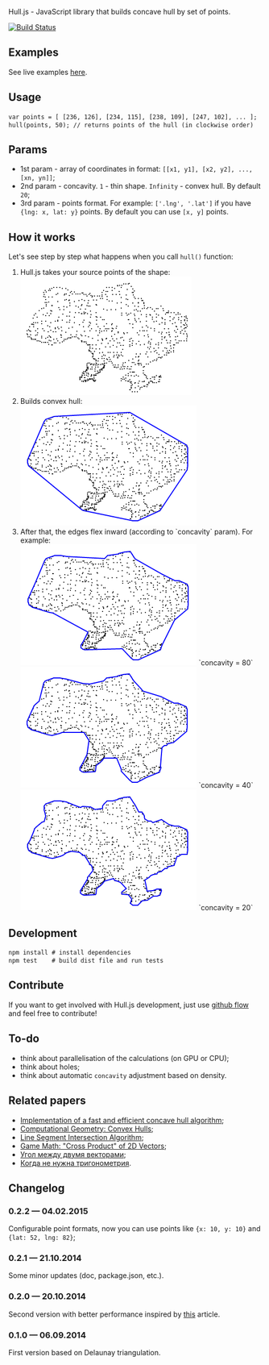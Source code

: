 Hull.js - JavaScript library that builds concave hull by set of points.

[![Build Status](https://travis-ci.org/AndriiHeonia/hull.svg?branch=master)](https://travis-ci.org/AndriiHeonia/hull)

## Examples

See live examples <a target="_blank" href="http://andriiheonia.github.io/hull/">here</a>.

## Usage

	var points = [ [236, 126], [234, 115], [238, 109], [247, 102], ... ];
	hull(points, 50); // returns points of the hull (in clockwise order)

## Params
* 1st param - array of coordinates in format: `[[x1, y1], [x2, y2], ..., [xn, yn]]`;
* 2nd param - concavity. `1` - thin shape. `Infinity` - convex hull. By default `20`;
* 3rd param - points format. For example: `['.lng', '.lat']` if you have `{lng: x, lat: y}` points. By default you can use `[x, y]` points.

## How it works

Let's see step by step what happens when you call `hull()` function:

<ol>
    <li>
        <div>Hull.js takes your source points of the shape:</div>
        <div><img src="https://raw.githubusercontent.com/AndreyGeonya/hull/master/readme-imgs/0.png" /></div>
    </li>
    <li>
        <div>Builds convex hull:</div>
        <div><img src="https://raw.githubusercontent.com/AndreyGeonya/hull/master/readme-imgs/1.png" /></div>
    </li>
    <li>
        <div>After that, the edges flex inward (according to `concavity` param). For example:</div>
        <div>
            <img src="https://raw.githubusercontent.com/AndreyGeonya/hull/master/readme-imgs/2_1.png" />
            `concavity = 80`
            <img src="https://raw.githubusercontent.com/AndreyGeonya/hull/master/readme-imgs/2_2.png" />
            `concavity = 40`
            <img src="https://raw.githubusercontent.com/AndreyGeonya/hull/master/readme-imgs/2_3.png" />
            `concavity = 20`
        </div>
    </li>
</ol>

## Development
	npm install # install dependencies
	npm test	# build dist file and run tests

## Contribute

If you want to get involved with Hull.js development, just use <a href="https://guides.github.com/introduction/flow/index.html" target="_blank">github flow</a> and feel free to contribute!

## To-do

* think about parallelisation of the calculations (on GPU or CPU);
* think about holes;
* think about automatic `concavity` adjustment based on density.

## Related papers

* <a target="_blank" href="http://www.it.uu.se/edu/course/homepage/projektTDB/ht13/project10/Project-10-report.pdf">Implementation of a fast and efficient concave hull algorithm</a>;
* <a target="_blank" href="http://www.cs.jhu.edu/~misha/Fall05/09.13.05.pdf">Computational Geometry: Convex Hulls</a>;
* <a target="_blank" href="http://bryceboe.com/2006/10/23/line-segment-intersection-algorithm/">Line Segment Intersection Algorithm</a>;
* <a target="_blank" href="http://allenchou.net/2013/07/cross-product-of-2d-vectors/">Game Math: "Cross Product" of 2D Vectors</a>;
* <a target="_blank" href="http://users.livejournal.com/_winnie/237714.html">Угол между двумя векторами</a>;
* <a target="_blank" href="http://habrahabr.ru/post/105882/">Когда не нужна тригонометрия</a>.

## Changelog

### 0.2.2 — 04.02.2015
Configurable point formats, now you can use points like `{x: 10, y: 10}` and `{lat: 52, lng: 82}`;
### 0.2.1 — 21.10.2014
Some minor updates (doc, package.json, etc.).
### 0.2.0 — 20.10.2014
Second version with better performance inspired by <a href="http://www.it.uu.se/edu/course/homepage/projektTDB/ht13/project10/Project-10-report.pdf" target="_blank">this</a> article.
### 0.1.0 — 06.09.2014
First version based on Delaunay triangulation.
